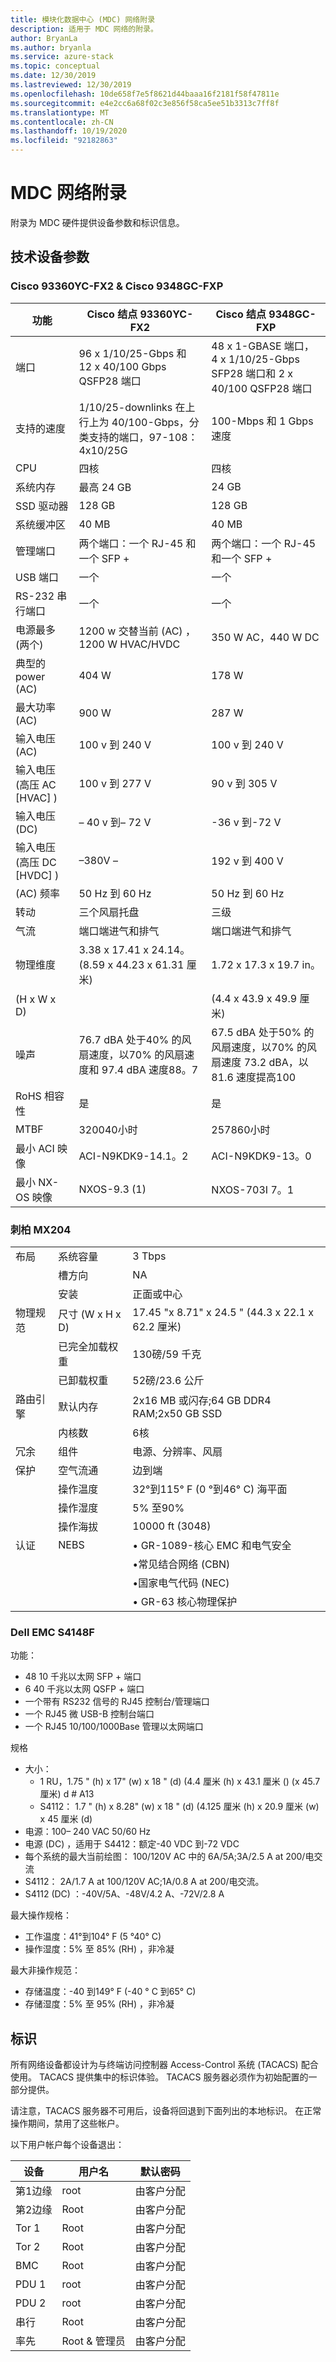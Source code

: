 ```yaml
---
title: 模块化数据中心 (MDC) 网络附录
description: 适用于 MDC 网络的附录。
author: BryanLa
ms.author: bryanla
ms.service: azure-stack
ms.topic: conceptual
ms.date: 12/30/2019
ms.lastreviewed: 12/30/2019
ms.openlocfilehash: 10de658f7e5f8621d44baaa16f2181f58f47811e
ms.sourcegitcommit: e4e2cc6a68f02c3e856f58ca5ee51b3313c7ff8f
ms.translationtype: MT
ms.contentlocale: zh-CN
ms.lasthandoff: 10/19/2020
ms.locfileid: "92182863"
---
```

# <a name="mdc-network-appendix"></a>MDC 网络附录

附录为 MDC 硬件提供设备参数和标识信息。

## <a name="technical-device-parameters"></a>技术设备参数

### <a name="cisco-93360yc-fx2--cisco-9348gc-fxp"></a>Cisco 93360YC-FX2 & Cisco 9348GC-FXP

| **功能** | **Cisco 结点 93360YC-FX2** | **Cisco 结点 9348GC-FXP** |
|---|---|---|
| 端口 | 96 x 1/10/25-Gbps 和 12 x 40/100 Gbps QSFP28 端口 | 48 x 1-GBASE 端口，4 x 1/10/25-Gbps SFP28 端口和 2 x 40/100 QSFP28 端口 |
| 支持的速度 | 1/10/25-downlinks 在上行上为 40/100-Gbps，分类支持的端口，97-108： 4x10/25G | 100-Mbps 和 1 Gbps 速度 |
| CPU | 四核 | 四核 |
| 系统内存 | 最高 24 GB | 24 GB |
| SSD 驱动器 | 128 GB | 128 GB |
| 系统缓冲区 | 40 MB | 40 MB |
| 管理端口 | 两个端口：一个 RJ-45 和一个 SFP + | 两个端口：一个 RJ-45 和一个 SFP + |
| USB 端口 | 一个 | 一个 |
| RS-232 串行端口 | 一个 | 一个 |
| 电源最多 (两个)  | 1200 w 交替当前 (AC) ，1200 W HVAC/HVDC | 350 W AC，440 W DC |
| 典型的 power (AC)  | 404 W | 178 W |
| 最大功率 (AC)  | 900 W | 287 W |
| 输入电压 (AC)  | 100 v 到 240 V | 100 v 到 240 V |
| 输入电压 (高压 AC [HVAC] )  | 100 v 到 277 V | 90 v 到 305 V |
| 输入电压 (DC)  | – 40 v 到– 72 V | \-36 v 到-72 V |
| 输入电压 (高压 DC [HVDC] )  | –380V – | 192 v 到 400 V |
|  (AC) 频率 | 50 Hz 到 60 Hz | 50 Hz 到 60 Hz |
| 转动 | 三个风扇托盘 | 三级 |
| 气流 | 端口端进气和排气 | 端口端进气和排气 |
| 物理维度 | 3.38 x 17.41 x 24.14。  (8.59 x 44.23 x 61.31 厘米)  | 1.72 x 17.3 x 19.7 in。 |
|  (H x W x D)  | |  (4.4 x 43.9 x 49.9 厘米)  |
| 噪声 | 76.7 dBA 处于40% 的风扇速度，以70% 的风扇速度和 97.4 dBA 速度88。7 | 67.5 dBA 处于50% 的风扇速度，以70% 的风扇速度 73.2 dBA，以81.6 速度提高100 |
| RoHS 相容性 | 是 | 是 |
| MTBF | 320040小时 | 257860小时 |
| 最小 ACI 映像 | ACI-N9KDK9-14.1。2 | ACI-N9KDK9-13。0 |
| 最小 NX-OS 映像 | NXOS-9.3 (1)  | NXOS-703I 7。1 |

### <a name="juniper-mx204"></a>刺柏 MX204

|  |  |  |
|--|--|--|
| 布局 | 系统容量 | 3 Tbps |
|        | 槽方向 | NA |
|        | 安装 | 正面或中心 |
| 物理规范 | 尺寸 (W x H x D)  | 17.45 "x 8.71" x 24.5 " (44.3 x 22.1 x 62.2 厘米)  |
|                        | 已完全加载权重 | 130磅/59 千克 |
|                        | 已卸载权重 | 52磅/23.6 公斤 |
| 路由引擎 | 默认内存 | 2x16 MB 或闪存;64 GB DDR4 RAM;2x50 GB SSD |
|                | 内核数 | 6核 |
| 冗余 | 组件 | 电源、分辨率、风扇 |
| 保护 | 空气流通 | 边到端 |
|               | 操作温度 | 32°到115° F (0 °到46° C) 海平面 |
|               | 操作湿度 | 5% 至90% |
|               | 操作海拔 | 10000 ft (3048)  |
| 认证 | NEBS | • GR-1089-核心 EMC 和电气安全 |
|                | | •常见结合网络 (CBN)  |
|                | | •国家电气代码 (NEC)  |
|                | | • GR-63 核心物理保护 |

### <a name="dell-emc-s4148f-on"></a>Dell EMC S4148F

功能：

- 48 10 千兆以太网 SFP + 端口
- 6 40 千兆以太网 QSFP + 端口
- 一个带有 RS232 信号的 RJ45 控制台/管理端口 
- 一个 RJ45 微 USB-B 控制台端口 
- 一个 RJ45 10/100/1000Base 管理以太网端口 

规格

- 大小： 
  - 1 RU，1.75 " (h) x 17" (w) x 18 " (d)  (4.4 厘米 (h) x 43.1 厘米 ()  (x 45.7 厘米) d # A13 
  - S4112： 1.7 " (h) x 8.28" (w) x 18 " (d)  (4.125 厘米 (h) x 20.9 厘米 (w) x 45 厘米 (d)  
- 电源：100– 240 VAC 50/60 Hz
- 电源 (DC) ，适用于 S4412：额定-40 VDC 到-72 VDC
- 每个系统的最大当前绘图： 100/120V AC 中的 6A/5A;3A/2.5 A at 200/电交流
- S4112： 2A/1.7 A at 100/120V AC;1A/0.8 A at 200/电交流。 
- S4112 (DC) ：-40V/5A、-48V/4.2 A、-72V/2.8 A 

最大操作规格：
- 工作温度：41°到104° F (5 °40° C) 
- 操作湿度：5% 至 85% (RH) ，非冷凝 

最大非操作规范：
- 存储温度：-40 到149° F (-40 ° C 到65° C)  
- 存储湿度：5% 至 95% (RH) ，非冷凝


## <a name="identity"></a>标识

所有网络设备都设计为与终端访问控制器 Access-Control 系统 (TACACS) 配合使用。 TACACS 提供集中的标识体验。 TACACS 服务器必须作为初始配置的一部分提供。

请注意，TACACS 服务器不可用后，设备将回退到下面列出的本地标识。 在正常操作期间，禁用了这些帐户。


以下用户帐户每个设备退出：

| 设备 | 用户名 | 默认密码 |
|---------|--------------|----------------------|
| 第1边缘 | root | 由客户分配 |
| 第2边缘 | Root | 由客户分配 |
| Tor 1 | Root | 由客户分配 |
| Tor 2 | Root | 由客户分配 |
| BMC | Root | 由客户分配 |
| PDU 1 | root | 由客户分配 |
| PDU 2 | root | 由客户分配 |
| 串行 | Root | 由客户分配 |
| 率先 | Root & 管理员 | 由客户分配 |
